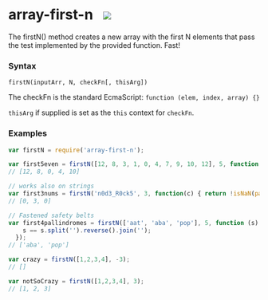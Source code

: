 # array-first-n &nbsp;<a>	<img src="https://api.travis-ci.org/ashubham/array-first-n.png"/>  </a>

The firstN() method creates a new array with the first N elements that pass the test implemented by the provided function. Fast!

### Syntax

`firstN(inputArr, N, checkFn[, thisArg])`

The checkFn is the standard EcmaScript:
`function (elem, index, array) {}`

`thisArg` if supplied is set as the `this` context for `checkFn`.

### Examples

```javascript
var firstN = require('array-first-n');

var first5even = firstN([12, 8, 3, 1, 0, 4, 7, 9, 10, 12], 5, function(item) { return item%2 === 0});
// [12, 8, 0, 4, 10]

// works also on strings
var first3nums = firstN('n0d3_R0ck5', 3, function(c) { return !isNaN(parseInt(c)); });
// [0, 3, 0]

// Fastened safety belts
var first4pallindromes = firstN(['aat', 'aba', 'pop'], 5, function (s) { 
    s == s.split('').reverse().join(''); 
  });
// ['aba', 'pop']

var crazy = firstN([1,2,3,4], -3);
// []

var notSoCrazy = firstN([1,2,3,4], 3);
// [1, 2, 3]
```
